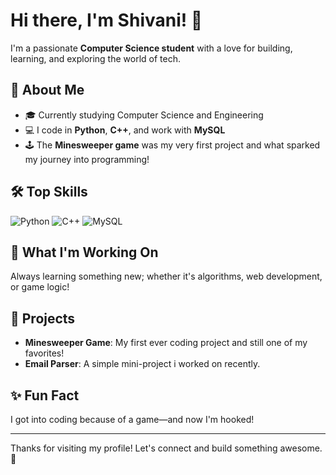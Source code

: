 # Hi there, I'm Shivani! 👋

I'm a passionate **Computer Science student** with a love for building, learning, and exploring the world of tech.

## 🚀 About Me
- 🎓 Currently studying Computer Science and Engineering
- 💻 I code in **Python**, **C++**, and work with **MySQL**
- 🕹️ The **Minesweeper game** was my very first project and what sparked my journey into programming!

## 🛠️ Top Skills
![Python](https://img.shields.io/badge/Python-3776AB?style=for-the-badge&logo=python&logoColor=white)
![C++](https://img.shields.io/badge/C++-00599C?style=for-the-badge&logo=c%2B%2B&logoColor=white)
![MySQL](https://img.shields.io/badge/MySQL-4479A1?style=for-the-badge&logo=mysql&logoColor=white)

## 🌱 What I'm Working On
Always learning something new; whether it's algorithms, web development, or game logic!

## 📌 Projects
- **Minesweeper Game**: My first ever coding project and still one of my favorites!
- **Email Parser**: A simple mini-project i worked on recently.

## ✨ Fun Fact
I got into coding because of a game—and now I'm hooked!

---

Thanks for visiting my profile! Let's connect and build something awesome. 🚀
